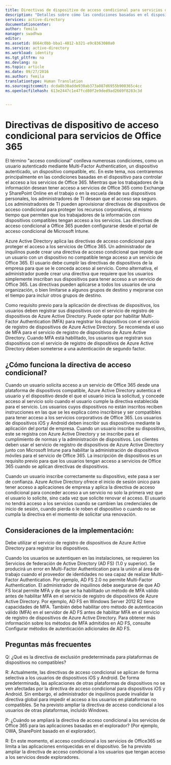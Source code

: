 ```yaml
---
title: Directivas de dispositivo de acceso condicional para servicios de Office 365 | Microsoft Docs
description: "Detalles sobre cómo las condiciones basadas en el dispositivo controlan el acceso a los servicios de Office 365. Mientras que los trabajadores de la información desean tener acceso a servicios de Office 365 como Exchange y SharePoint Online en el trabajo o en la escuela desde sus dispositivos personales, los administradores de TI desean que el acceso sea seguro. Los administradores de TI pueden aprovisionar directivas de dispositivos de acceso condicional para proteger los recursos corporativos, al mismo tiempo que permiten que los trabajadores de la información con dispositivos compatibles tengan acceso a los servicios."
services: active-directory
documentationcenter: 
author: femila
manager: swadhwa
editor: 
ms.assetid: 8664c0bb-bba1-4012-b321-e9c8363080a0
ms.service: active-directory
ms.workload: identity
ms.tgt_pltfrm: na
ms.devlang: na
ms.topic: article
ms.date: 09/27/2016
ms.author: femila
translationtype: Human Translation
ms.sourcegitcommit: dcda8b30adde930ab373a087d6955b900365c4cc
ms.openlocfilehash: 613e2447c1e47fcd80f2e9ded9ad2669f8283c3d


---
```

# <a name="conditional-access-device-policies-for-office-365-services"></a>Directivas de dispositivo de acceso condicional para servicios de Office 365
El término "acceso condicional" conlleva numerosas condiciones, como un usuario autenticado mediante Multi-Factor Authentication, un dispositivo autenticado, un dispositivo compatible, etc. En este tema, nos centraremos principalmente en las condiciones basadas en el dispositivo para controlar el acceso a los servicios de Office 365. Mientras que los trabajadores de la información desean tener acceso a servicios de Office 365 como Exchange y SharePoint Online en el trabajo o en la escuela desde sus dispositivos personales, los administradores de TI desean que el acceso sea seguro. Los administradores de TI pueden aprovisionar directivas de dispositivos de acceso condicional para proteger los recursos corporativos, al mismo tiempo que permiten que los trabajadores de la información con dispositivos compatibles tengan acceso a los servicios. Las directivas de acceso condicional a Office 365 pueden configurarse desde el portal de acceso condicional de Microsoft Intune.

Azure Active Directory aplica las directivas de acceso condicional para proteger el acceso a los servicios de Office 365. Un administrador de inquilinos puede crear una directiva de acceso condicional que impide que un usuario con un dispositivo no compatible tenga acceso a un servicio de Office 365. El usuario debe cumplir las directivas de dispositivos de la empresa para que se le conceda acceso al servicio. Como alternativa, el administrador puede crear una directiva que requiere que los usuarios simplemente inscriban sus dispositivos para tener acceso a un servicio de Office 365. Las directivas pueden aplicarse a todos los usuarios de una organización, o bien limitarse a algunos grupos de destino y mejorarse con el tiempo para incluir otros grupos de destino.

Como requisito previo para la aplicación de directivas de dispositivos, los usuarios deben registrar sus dispositivos con el servicio de registro de dispositivos de Azure Active Directory. Puede optar por habilitar Multi-Factor Authentication (MFA) para registrar los dispositivos con el servicio de registro de dispositivos de Azure Active Directory. Se recomienda el uso de MFA para el servicio de registro de dispositivos de Azure Active Directory. Cuando MFA está habilitado, los usuarios que registran sus dispositivos con el servicio de registro de dispositivos de Azure Active Directory deben someterse a una autenticación de segundo factor.

## <a name="how-does-conditional-access-policy-work"></a>¿Cómo funciona la directiva de acceso condicional?
Cuando un usuario solicita acceso a un servicio de Office 365 desde una plataforma de dispositivos compatible, Azure Active Directory autentica el usuario y el dispositivo desde el que el usuario inicia la solicitud, y concede acceso al servicio solo cuando el usuario cumple la directiva establecida para el servicio. Los usuarios cuyos dispositivos no están inscritos reciben instrucciones en las que se les explica cómo inscribirse y ser compatibles para tener acceso a los servicios corporativos de Office 365. Los usuarios de dispositivos iOS y Android deben inscribir sus dispositivos mediante la aplicación del portal de empresa. Cuando un usuario inscribe su dispositivo, este se registra con Azure Active Directory y se inscribe para el cumplimiento de normas y la administración de dispositivos. Los clientes deben usar el servicio de registro de dispositivos de Azure Active Directory junto con Microsoft Intune para habilitar la administración de dispositivos móviles para el servicio de Office 365. La inscripción de dispositivos es un requisito previo para que los usuarios tengan acceso a servicios de Office 365 cuando se aplican directivas de dispositivos.

Cuando un usuario inscribe correctamente su dispositivo, este pasa a ser de confianza. Azure Active Directory ofrece el inicio de sesión único para tener acceso a aplicaciones de empresa y aplica la directiva de acceso condicional para conceder acceso a un servicio no solo la primera vez que el usuario lo solicite, sino cada vez que solicite renovar el acceso. El usuario no tendrá acceso a los servicios cuando se cambien las credenciales de inicio de sesión, cuando pierda o le roben el dispositivo o cuando no se cumpla la directiva en el momento de solicitar una renovación.

## <a name="deployment-considerations"></a>Consideraciones de la implementación:
Debe utilizar el servicio de registro de dispositivos de Azure Active Directory para registrar los dispositivos.

Cuando los usuarios se autentiquen en las instalaciones, se requieren los Servicios de federación de Active Directory (AD FS) (1.0 y superior). Se producirá un error en Multi-Factor Authentication para la unión al área de trabajo cuando el proveedor de identidades no sea capaz de realizar Multi-Factor Authentication. Por ejemplo, AD FS 2.0 no permite Multi-Factor Authentication. El administrador de inquilinos debe asegurarse de que AD FS local permite MFA y de que se ha habilitado un método de MFA válido antes de habilitar MFA en el servicio de registro de dispositivos de Azure Active Directory. Por ejemplo, AD FS en Windows Server 2012 R2 tiene capacidades de MFA. También debe habilitar otro método de autenticación válido (MFA) en el servidor de AD FS antes de habilitar MFA en el servicio de registro de dispositivos de Azure Active Directory. Para obtener más información sobre los métodos de MFA admitidos en AD FS, consulte Configurar métodos de autenticación adicionales de AD FS.

## <a name="frequently-asked-questions-faq"></a>Preguntas más frecuentes
Q: ¿Qué es la directiva de exclusión predeterminada para plataformas de dispositivos no compatibles?

R: Actualmente, las directivas de acceso condicional se aplican de forma selectiva a los usuarios de dispositivos iOS y Android. De forma predeterminada, las aplicaciones de otras plataformas de dispositivos no se ven afectadas por la directiva de acceso condicional para dispositivos iOS y Android. Sin embargo, el administrador de inquilinos puede invalidar la directiva global para impedir el acceso a los usuarios en plataformas no compatibles.
Se ha previsto ampliar la directiva de acceso condicional a los usuarios de otras plataformas, incluido Windows.

P: ¿Cuándo se ampliará la directiva de acceso condicional a los servicios de Office 365 para las aplicaciones basadas en el explorador? (Por ejemplo, OWA, SharePoint basado en el explorador).

R: En este momento, el acceso condicional a los servicios de Office365 se limita a las aplicaciones enriquecidas en el dispositivo. Se ha previsto ampliar la directiva de acceso condicional a los usuarios que tengan acceso a los servicios desde exploradores.




<!--HONumber=Jan17_HO1-->


